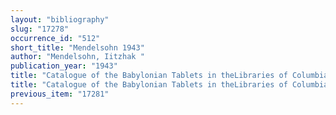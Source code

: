 ```yaml
---
layout: "bibliography"
slug: "17278"
occurrence_id: "512"
short_title: "Mendelsohn 1943"
author: "Mendelsohn, Iitzhak "
publication_year: "1943"
title: "Catalogue of the Babylonian Tablets in theLibraries of Columbia University"
title: "Catalogue of the Babylonian Tablets in theLibraries of Columbia University"
previous_item: "17281"
---
```


